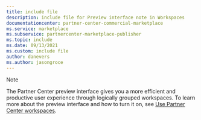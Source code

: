 ```yaml
---
title: include file
description: include file for Preview interface note in Workspaces
documentationcenter: partner-center-commercial-marketplace
ms.service: marketplace
ms.subservice: partnercenter-marketplace-publisher
ms.topic: include
ms.date: 09/13/2021
ms.custom: include file
author: danevers
ms.author: jasongroce
---
```


> [!NOTE]
> The Partner Center preview interface gives you a more efficient and productive user experience through logically grouped workspaces. To learn more about the preview interface and how to turn it on, see [Use Partner Center workspaces](/partner-center/use-workspaces).
